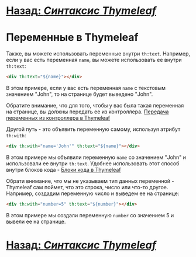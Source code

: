 # [**Назад**: *Синтаксис Thymeleaf*](thymeleaf-syntax.md)

# Переменные в Thymeleaf

Также, вы можете использовать переменные внутри `th:text`. Например, если у вас есть переменная `name`, вы можете использовать ее внутри `th:text`:

```html
<div th:text="${name}"></div>
```

В этом примере, если у вас есть переменная `name` с текстовым значением "John", то на странице будет выведено "John".

Обратите внимание, что для того, чтобы у вас была такая переменная на странице, вы должны передать ее из контроллера. 
[Передача переменных из контроллера в Thymeleaf](send-data-to-controller.md)

Другой путь - это объявить переменную самому, используя атрибут `th:with`:

```html
<div th:with="name='John'" th:text="${name}"></div>
```

В этом примере мы объявили переменную `name` со значением "John" и использовали ее внутри `th:text`.
Удобнее использовать этот способ внутри блоков кода - [Блоки кода в Thymeleaf](thymeleaf-code-blocks.md)

Обрати внимание, что мы не указываем тип данных переменной - Thymeleaf сам поймет, что это строка, число или что-то другое.
Например, создадим переменную число и выведем ее на странице:

```html
<div th:with="number=5" th:text="${number}"></div>
```

В этом примере мы создали переменную `number` со значением 5 и вывели ее на странице.

# [**Назад**: *Синтаксис Thymeleaf*](thymeleaf-syntax.md)
